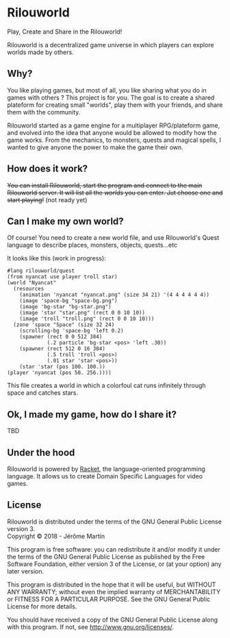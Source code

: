 # Rilouworld

Play, Create and Share in the Rilouworld!

Rilouworld is a decentralized game universe in which players can explore worlds made by others.

## Why?

You like playing games, but most of all, you like sharing what you do in games with others ? This project is for you.
The goal is to create a shared plateform for creating small "worlds", play them with your friends, and share them with the community.
  
Rilouworld started as a game engine for a multiplayer RPG/plateform game, and evolved into the idea that anyone would be allowed to modify how the game works. From the mechanics, to monsters, quests and magical spells, I wanted to give anyone the power to make the game their own.  

## How does it work?

~~You can install Rilouworld, start the program and connect to the main Rilouworld server. It will list all the *worlds* you can enter. Jut choose one and start playing!~~ (not ready yet)

## Can I make my own world?

Of course! You need to create a new world file, and use Rilouworld's Quest language to describe places, monsters, objects, quests...etc
  
It looks like this (work in progress):  
```
#lang rilouworld/quest
(from nyancat use player troll star)
(world "Nyancat"
  (resources
    (animation 'nyancat "nyancat.png" (size 34 21) '(4 4 4 4 4 4))
    (image 'space-bg "space-bg.png")
    (image 'bg-star "bg-star.png")
    (image 'star "star.png" (rect 0 0 10 10))
    (image 'troll "troll.png" (rect 0 0 10 10)))
  (zone 'space "Space" (size 32 24)
    (scrolling-bg 'space-bg 'left 0.2)
    (spawner (rect 0 0 512 384)
             (.2 particle 'bg-star <pos> 'left .30))
    (spawner (rect 512 0 16 384)
             (.5 troll 'troll <pos>)
             (.01 star 'star <pos>))
    (star 'star (pos 100. 100.))
(player 'nyancat (pos 50. 256.))))
```

This file creates a world in which a colorfoul cat runs infinitely through space and catches stars.

## Ok, I made my game, how do I share it?

TBD

## Under the hood

Rilouworld is powered by [Racket](https://racket-lang.org), the language-oriented programming language. It allows us to create Domain Specific Languages for video games.

## License

Rilouworld is distributed under the terms of the GNU General Public License version 3.  
Copyright © 2018 - Jérôme Martin  
  
This program is free software: you can redistribute it and/or modify
it under the terms of the GNU General Public License as published by
the Free Software Foundation, either version 3 of the License, or
(at your option) any later version.
  
This program is distributed in the hope that it will be useful,
but WITHOUT ANY WARRANTY; without even the implied warranty of
MERCHANTABILITY or FITNESS FOR A PARTICULAR PURPOSE.  See the
GNU General Public License for more details.
  
You should have received a copy of the GNU General Public License
along with this program. If not, see <http://www.gnu.org/licenses/>.
